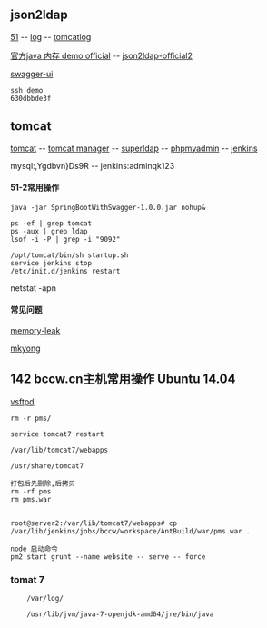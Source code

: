 
## json2ldap

[51](http://43.254.218.51/) -- [log](http://43.254.218.51/log/) -- [tomcatlog](http://43.254.218.51/tomcatlog/)

[官方java 内存 demo official](http://43.254.218.51/jquery-ui-bootstrap/json2ldap-official.html) -- [json2ldap-official2](http://43.254.218.51/jquery-ui-bootstrap/json2ldap-official2.html)

[swagger-ui](http://hmcy.net:8080/swagger-ui.html)

	ssh demo
	630dbbde3f

## tomcat

[tomcat](http://43.254.218.51:8786/) -- [tomcat manager](http://43.254.218.51:8786/manager/html) -- [superldap](http://43.254.218.51/superldap/) -- [phpmyadmin](http://43.254.218.51/phpmyadmin/) -- [jenkins](http://43.254.218.51:8081/login?from=%2F)

mysql:,Ygdbvn}Ds9R -- jenkins:adminqk123

#### 51-2常用操作

	java -jar SpringBootWithSwagger-1.0.0.jar nohup&

	ps -ef | grep tomcat
	ps -aux | grep ldap
	lsof -i -P | grep -i "9092"

	/opt/tomcat/bin/sh startup.sh
	service jenkins stop
	/etc/init.d/jenkins restart

netstat -apn

#### 常见问题

[memory-leak](http://stackoverflow.com/questions/3320400/to-prevent-a-memory-leak-the-jdbc-driver-has-been-forcibly-unregistered)

[mkyong](https://www.mkyong.com/servlet/what-is-listener-servletcontextlistener-example/)


## 142 bccw.cn主机常用操作 Ubuntu 14.04


[vsftpd](http://www.krizna.com/ubuntu/setup-ftp-server-on-ubuntu-14-04-vsftpd/)

	rm -r pms/

	service tomcat7 restart

	/var/lib/tomcat7/webapps

	/usr/share/tomcat7

	打包后先删除,后拷贝
	rm -rf pms
	rm pms.war


	root@server2:/var/lib/tomcat7/webapps# cp /var/lib/jenkins/jobs/bccw/workspace/AntBuild/war/pms.war .

	node 启动命令
	pm2 start grunt --name website -- serve -- force

### tomat 7

		/var/log/

		/usr/lib/jvm/java-7-openjdk-amd64/jre/bin/java

